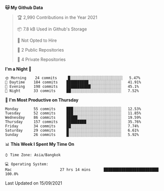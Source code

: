 <!--START_SECTION:waka-->
**🐱 My Github Data** 

> 🏆 2,990 Contributions in the Year 2021
 > 
> 📦 7.8 kB Used in Github's Storage 
 > 
> 🚫 Not Opted to Hire
 > 
> 📜 2 Public Repositories 
 > 
> 🔑 4 Private Repositories  
 > 
**I'm a Night 🦉** 

```text
🌞 Morning    24 commits     █░░░░░░░░░░░░░░░░░░░░░░░░   5.47% 
🌆 Daytime    184 commits    ██████████░░░░░░░░░░░░░░░   41.91% 
🌃 Evening    198 commits    ███████████░░░░░░░░░░░░░░   45.1% 
🌙 Night      33 commits     ██░░░░░░░░░░░░░░░░░░░░░░░   7.52%

```
📅 **I'm Most Productive on Thursday** 

```text
Monday       55 commits     ███░░░░░░░░░░░░░░░░░░░░░░   12.53% 
Tuesday      52 commits     ███░░░░░░░░░░░░░░░░░░░░░░   11.85% 
Wednesday    86 commits     █████░░░░░░░░░░░░░░░░░░░░   19.59% 
Thursday     157 commits    █████████░░░░░░░░░░░░░░░░   35.76% 
Friday       34 commits     ██░░░░░░░░░░░░░░░░░░░░░░░   7.74% 
Saturday     29 commits     █░░░░░░░░░░░░░░░░░░░░░░░░   6.61% 
Sunday       26 commits     █░░░░░░░░░░░░░░░░░░░░░░░░   5.92%

```


📊 **This Week I Spent My Time On** 

```text
⌚︎ Time Zone: Asia/Bangkok

💻 Operating System: 
Mac                      27 hrs 14 mins      █████████████████████████   100.0%

```


 Last Updated on 15/09/2021
<!--END_SECTION:waka-->